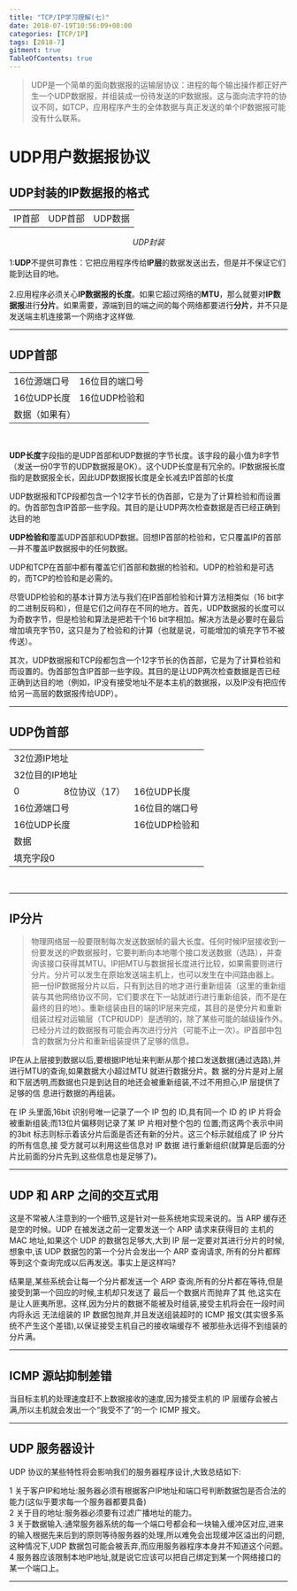 ```yaml
---
title: "TCP/IP学习理解(七)"
date: 2018-07-19T10:56:09+08:00
categories: [TCP/IP]
tags: [2018-7]
gitment: true
TableOfContents: true
---
```

>UDP是一个简单的面向数据报的运输层协议：进程的每个输出操作都正好产生一个UDP数据报，并组装成一份待发送的IP数据报。这与面向流字符的协议不同，如TCP，应用程序产生的全体数据与真正发送的单个IP数据报可能没有什么联系。

# UDP用户数据报协议

## UDP封装的IP数据报的格式

<center><table> <tr> <td> IP首部 </td> <td> UDP首部 </td> <td> UDP数据 </td> </tr> </table> <i>UDP封装</i> </center>
<br />
1:<b>UDP</b>不提供可靠性：它把应用程序传给<b>IP层</b>的数据发送出去，但是并不保证它们能到达目的地。<br /><br />
2.应用程序必须关心<b>IP数据报的长度</b>。如果它超过网络的<b>MTU</b>，那么就要对<b>IP数据报</b>进行<b>分片</b>。如果需要，源端到目的端之间的每个网络都要进行<b>分片</b>，并不只是发送端主机连接第一个网络才这样做.
<hr />

## UDP首部
<center> <table> <tr> <td> 16位源端口号 </td> <td> 16位目的端口号 </td> </tr> <tr> <td> 16位UDP长度 </td> <td> 16位UDP检验和 </td> </tr> <tr> <td colspan="2"> 数据（如果有） </td> </tr> </table> </center><br />

<b>UDP长度</b>字段指的是UDP首部和UDP数据的字节长度。该字段的最小值为8字节（发送一份0字节的UDP数据报是OK）。这个UDP长度是有冗余的。IP数据报长度指的是数据报全长，因此UDP数据报长度是全长减去IP首部的长度<br />

UDP数据报和TCP段都包含一个12字节长的伪首部，它是为了计算检验和而设置的。伪首部包含IP首部一些字段。其目的是让UDP两次检查数据是否已经正确到达目的地<br />

<b>UDP检验和</b>覆盖UDP首部和UDP数据。回想IP首部的检验和，它只覆盖IP的首部—并不覆盖IP数据报中的任何数据。<br />

UDP和TCP在首部中都有覆盖它们首部和数据的检验和。UDP的检验和是可选的，而TCP的检验和是必需的。<br />

尽管UDP检验和的基本计算方法与我们在IP首部检验和计算方法相类似（16 bit字的二进制反码和），但是它们之间存在不同的地方。首先，UDP数据报的长度可以为奇数字节，但是检验和算法是把若干个16 bit字相加。解决方法是必要时在最后增加填充字节0，这只是为了检验和的计算（也就是说，可能增加的填充字节不被传送）。<br />

其次，UDP数据报和TCP段都包含一个12字节长的伪首部，它是为了计算检验和而设置的。伪首部包含IP首部一些字段。其目的是让UDP两次检查数据是否已经正确到达目的地（例如，IP没有接受地址不是本主机的数据报，以及IP没有把应传给另一高层的数据报传给UDP）。<br />
<hr />

## UDP伪首部

<center> <table> <tr> <td colspan="4"> 32位源IP地址 </td></tr><tr> <td colspan="4"> 32位目的IP地址 </td></tr>
<tr> <td colspan="1" > 0 </td><td colspan="1" > 8位协议（17） </td><td colspan="2"> 16位UDP长度 </td></tr>
<tr> <td colspan="2"> 16位源端口号 </td> <td colspan="2"> 16位目的端口号 </td> </tr> <tr> <td colspan="2"> 16位UDP长度 </td> <td colspan="2"> 16位UDP检验和 </td> </tr> <tr> <td colspan="4"> 数据 </td> </tr> <tr> <td colspan="1"> 填充字段0 </td> </tr></table> </center><br /><hr />

## IP分片
>物理网络层一般要限制每次发送数据帧的最大长度。任何时候IP层接收到一份要发送的IP数据报时，它要判断向本地哪个接口发送数据（选路），并查询该接口获得其MTU。IP把MTU与数据报长度进行比较，如果需要则进行分片。分片可以发生在原始发送端主机上，也可以发生在中间路由器上。<br />
>把一份IP数据报分片以后，只有到达目的地才进行重新组装（这里的重新组装与其他网络协议不同，它们要求在下一站就进行进行重新组装，而不是在最终的目的地）。重新组装由目的端的IP层来完成，其目的是使分片和重新组装过程对运输层（TCP和UDP）是透明的，除了某些可能的越级操作外。已经分片过的数据报有可能会再次进行分片（可能不止一次）。IP首部中包含的数据为分片和重新组装提供了足够的信息。

IP在从上层接到数据以后,要根据IP地址来判断从那个接口发送数据(通过选路),并进行MTU的查询,如果数据大小超过MTU 就进行数据分片。数 据的分片是对上层和下层透明,而数据也只是到达目的地还会被重新组装,不过不用担心,IP 层提供了足够的信 息进行数据的再组装。<br />

在 IP 头里面,16bit 识别号唯一记录了一个 IP 包的 ID,具有同一个 ID 的 IP 片将会被重新组装;而13位片偏移则记录了某 IP 片相对整个包的 位置;而这两个表示中间的3bit 标志则标示着该分片后面是否还有新的分片。这三个标示就组成了 IP 分片的所有信息,接 受方就可以利用这些信息对 IP 数据 进行重新组织(就算是后面的分片比前面的分片先到,这些信息也是足够了)。<br />
<hr />

## UDP 和 ARP 之间的交互式用

这是不常被人注意到的一个细节,这是针对一些系统地实现来说的。当 ARP 缓存还是空的时候。UDP 在被发送之前一定要发送一个 ARP 请求来获得目的 主机的 MAC 地址,如果这个 UDP 的数据包足够大,大到 IP 层一定要对其进行分片的时候,想象中,该 UDP 数据包的第一个分片会发出一个 ARP 查询请求, 所有的分片都辉等到这个查询完成以后再发送。事实上是这样吗?<br />

结果是,某些系统会让每一个分片都发送一个 ARP 查询,所有的分片都在等待,但是接受到第一个回应的时候,主机却只发送了 最后一个数据片而抛弃了其 他,这实在是让人匪夷所思。这样,因为分片的数据不能被及时组装,接受主机将会在一段时间内将永远 无法组装的 IP 数据包抛弃,并且发送组装超时的 ICMP 报文(其实很多系统不产生这个差错),以保证接受主机自己的接收端缓存不 被那些永远得不到组装的分片满。<br />
<hr />

## ICMP 源站抑制差错

当目标主机的处理速度赶不上数据接收的速度,因为接受主机的 IP 层缓存会被占满,所以主机就会发出一个“我受不了”的一个 ICMP 报文。<br />
<hr />

## UDP 服务器设计

UDP 协议的某些特性将会影响我们的服务器程序设计,大致总结如下:<br />

1 关于客户IP和地址:服务器必须有根据客户IP地址和端口号判断数据包是否合法的能力(这似乎要求每一个服务器都要具备)<br />
2 关于目的地址:服务器必须要有过滤广播地址的能力。<br />
3 关于数据输入:通常服务器系统的每一个端口号都会和一块输入缓冲区对应,进来的输入根据先来后到的原则等待服务器的处理,所以难免会出现缓冲区溢出的问题,这种情况下,UDP 数据包可能会被丢弃,而应用服务器程序本身并不知道这个问题。<br />
4 服务器应该限制本地IP地址,就是说它应该可以把自己绑定到某一个网络接口的某一个端口上。<br />

<hr />